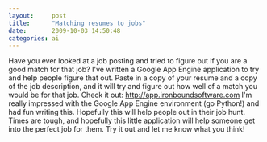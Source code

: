 ```yaml
---
layout:     post
title:      "Matching resumes to jobs"
date:       2009-10-03 14:50:48
categories: ai
---
```

Have you ever looked at a job posting and tried to figure out if you are a good match for that job? I've written a Google App Engine application to try and help people figure that out. Paste in a copy of your resume and a copy of the job description, and it will try and figure out how well of a match you would be for that job. Check it out: <http://app.ironboundsoftware.com> I'm really impressed with the Google App Engine environment (go Python!) and had fun writing this. Hopefully this will help people out in their job hunt. Times are tough, and hopefully this little application will help someone get into the perfect job for them. Try it out and let me know what you think!
